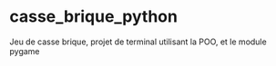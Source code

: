 # casse_brique_python
Jeu de casse brique, projet de terminal utilisant la POO, et le module pygame
